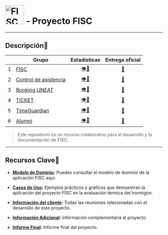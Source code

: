 # <img src="/informaciónAdicional/logo/VersionAvanzada.png" alt="FISC Logo" height="60"> - Proyecto FISC

---

## Descripción📝

<div align=center>

| |Grupo|Estadísticas|Entrega oficial|
|-|-|:-:|:-:|
1|[FISC](https://github.com/guzmangrianchoUNEAT/23-24-IdSw1-SDR/blob/main/README.md)|[👁️📒](https://github.com/guzmangrianchoUNEAT/23-24-IdSw1-SDR/graphs/contributors)|[🏴](https://github.com/mmasias/23-24-IdSw1-SDR/tree/a5d1c3a06afa3f9791f1907b96bc9891cee340c1)
2|[Control de asistencia](https://github.com/VeronikaEspa/23-24-IdSw1-SDR/blob/main/README.md)|[👁️📒](https://github.com/VeronikaEspa/23-24-IdSw1-SDR/graphs/contributors)|[🏁](https://github.com/mmasias/23-24-IdSw1-SDR/tree/Grupo2-pyClara)
3|[Booking UNEAT](https://github.com/pablarce/23-24-IdSw1-SDR/blob/main/README.md)|[👁️📒](https://github.com/pablarce/23-24-IdSw1-SDR/graphs/contributors)|[🏴](https://github.com/mmasias/23-24-IdSw1-SDR/tree/191069718f4462d98a98a60c3f38013316b54afc)
4|[TiCKET](https://github.com/MRSergio21/23-24-IdSw1-SDR/blob/main/README.md)|[👁️📒](https://github.com/MRSergio21/23-24-IdSw1-SDR/graphs/contributors)|[🏁](https://github.com/mmasias/23-24-IdSw1-SDR/tree/Grupo4-pySalvador)
5|[TimeGuardian](https://github.com/hugofresno20/23-24-IdSw1-SDR/blob/main/README.md)|[👁️📒](https://github.com/hugofresno20/23-24-IdSw1-SDR/graphs/contributors)|[🏴](https://github.com/mmasias/23-24-IdSw1-SDR/tree/d5fad64ba8b2df9254a534d512484498d1b51d64)
6|[Alumni](https://github.com/jramsgz/23-24-IdSw1-SDR/blob/main/README.md)|[👁️📒](https://github.com/jramsgz/23-24-IdSw1-SDR/graphs/contributors)|[🏁](https://github.com/mmasias/23-24-IdSw1-SDR/tree/Grupo6-pyJesus)

</div>

> Este repositorio es un recurso colaborativo para el desarrollo y la documentación de FISC.

---

## Recursos Clave🔑

- **[Modelo de Dominio](/documentosMD/modeloDelDominio.md):** Puedes consultar el modelo de dominio de la aplicación FISC aqui.

- **[Casos de Uso](/documentosMD/casosDeUso.md):** Ejemplos prácticos y gráficos que demuestran la aplicación del proyecto FISC en la evaluación térmica del hormigón.

- **[Información del cliente](/archivosPdf/reunionesPdf/):** Todas las reuniones relacionadas con el desarrollo de este proyecto.

- **[Información Adicional](/documentosMD/informacionAdicional.md):** Información complementaria al proyecto.

- **[Informe Final](/archivosPdf/Reporte_FISC.pdf):** Informe final del proyecto.
